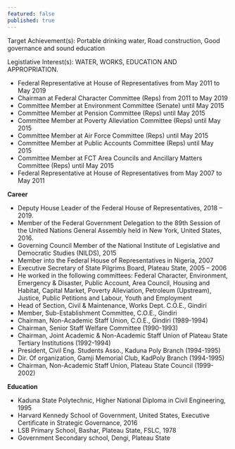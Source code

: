 ```yaml
---
featured: false
published: true
---
```

Target Achievement(s): Portable drinking water, Road construction, Good governance and sound education

Legistlative Interest(s): WATER, WORKS, EDUCATION AND APPROPRIATION.

* Federal Representative at House of Representatives from May 2011 to May 2019
* Chairman at Federal Character Committee (Reps) from 2011 to May 2019
* Committee Member at Environment Committee (Senate) until May 2015
* Committee Member at Pension Committee (Reps) until May 2015
* Committee Member at Poverty Alleviation Committee (Reps) until May 2015
* Committee Member at Air Force Committee (Reps) until May 2015
* Committee Member at Public Accounts Committee (Reps) until May 2015
* Committee Member at FCT Area Councils and Ancillary Matters Committee (Reps) until May 2015
* Federal Representative at House of Representatives from May 2007 to May 2011

**Career**

- Deputy House Leader of the Federal House of Representatives, 2018 – 2019.
- Member of the Federal Government Delegation to the 89th Session of the United Nations General Assembly held in New York, United States, 2016.
- Governing Council Member of the National Institute of Legislative and Democratic Studies (NILDS), 2015
- Member into the Federal House of Representatives in Nigeria, 2007
- Executive Secretary of State Pilgrims Board, Plateau State, 2005 – 2006
- He worked in the following committees: Federal Character, Environment, Emergency & Disaster, Public Account, Area Council, Housing and Habitat, Capital Market, Poverty Alleviation, Petroleum (Upstream), Justice, Public Petitions and Labour, Youth and Employment
- Head of Section, Civil & Maintenance, Works Dept. C.O.E., Gindiri
- Member, Sub-Establishment Committee, C.O.E., Gindiri
- Chairman, Non-Academic Staff Union, C.O.E., Gindiri (1989-1994)
- Chairman, Senior Staff Welfare Committee (1990-1993)
- Chairman, Joint Academic & Non-Academic Staff Union of Plateau State Tertiary Institutions (1992-1994)
- President, Civil Eng. Students Asso., Kaduna Poly Branch (1994-1995)
- Dir. Of organization, Gamji Memorial Club, KadPoly Branch (1994-1995)
- Chairman, Non-Academic Staff Union, Plateau State Council (1999-2002)

**Education**

- Kaduna State Polytechnic, Higher National Diploma in Civil Engineering, 1995
- Harvard Kennedy School of Government, United States, Executive Certificate in Strategic Governance, 2016
- LSB Primary School, Bashar, Plateau State, FSLC, 1978
- Government Secondary school, Dengi, Plateau State
